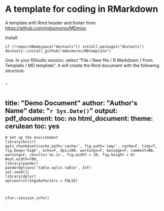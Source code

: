 # A template for coding in RMarkdown

A template with Rmd header and footer from https://github.com/mdozmorov/MDmisc

Install: 

```
if (!requireNamespace("devtools")) install.packages("devtools")
devtools::install_github("mdozmorov/MDtemplate")
```

Use: In your RStudio session, select "File / New file / R Markdown / From Template / MD template". It will create the Rmd document with the following structure:

`
---
title: "Demo Document"
author: "Author's Name"
date: "`r Sys.Date()`"
output:
  pdf_document:
    toc: no
  html_document:
    theme: cerulean
    toc: yes
---

```{r setup, echo=FALSE, message=FALSE, warning=FALSE}
# Set up the environment
library(knitr)
opts_chunk$set(cache.path='cache/', fig.path='img/', cache=F, tidy=T, fig.keep='high', echo=F, dpi=100, warnings=F, message=F, comment=NA, warning=F, results='as.is', fig.width = 10, fig.height = 6) #out.width=700, 
library(pander)
panderOptions('table.split.table', Inf)
set.seed(1)
library(dplyr)
options(stringsAsFactors = FALSE)
```

```{r libraries}

```

```{r settings}

```



```{r session_info}
xfun::session_info()
```

`
